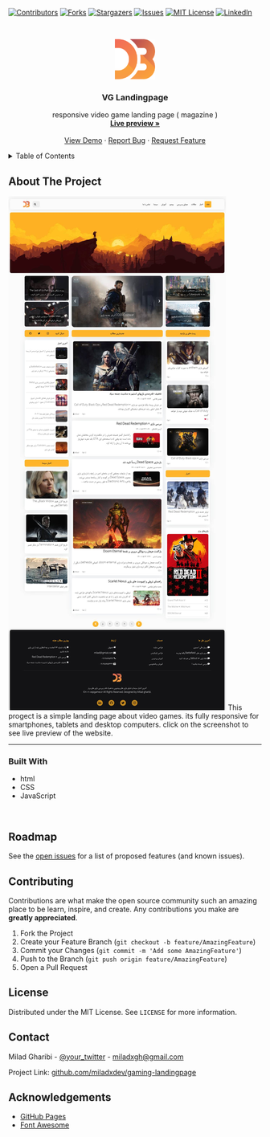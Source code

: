 [![Contributors][contributors-shield]][contributors-url]
[![Forks][forks-shield]][forks-url]
[![Stargazers][stars-shield]][stars-url]
[![Issues][issues-shield]][issues-url]
[![MIT License][license-shield]][license-url]
[![LinkedIn][linkedin-shield]][linkedin-url]

<!-- PROJECT LOGO -->
<br />
<p align="center">
  <a href="https://github.com/miladxdev/gaming-landingpage">
    <img src="img/logo/d3-logo.svg" alt="Logo" width="80" height="80">
  </a>

  <h3 align="center">VG Landingpage</h3>

  <p align="center">
    responsive video game  landing page ( magazine )
    <br />
    <a href="https://miladxdev.github.io/gaming-landingpage/"><strong>Live preview »</strong></a>
    <br />
    <br />
    <a href="https://miladxdev.github.io/gaming-landingpage/">View Demo</a>
    ·
    <a href="https://github.com/miladxdev/gaming-landingpage/issues">Report Bug</a>
    ·
    <a href="https://github.com/miladxdev/gaming-landingpage/issues">Request Feature</a>
  </p>
</p>

<!-- TABLE OF CONTENTS -->
<details >
  <summary>Table of Contents</summary>
  <ol>
    <li>
      <a href="#about-the-project">About The Project</a>
      <ul>
        <li><a href="#built-with">Built With</a></li>
      </ul>
    </li>
    <li>
      <a href="#getting-started">Getting Started</a>
      <ul>
        <li><a href="#prerequisites">Prerequisites</a></li>
        <li><a href="#installation">Installation</a></li>
      </ul>
    </li>
    <li><a href="#usage">Usage</a></li>
    <li><a href="#roadmap">Roadmap</a></li>
    <li><a href="#contributing">Contributing</a></li>
    <li><a href="#license">License</a></li>
    <li><a href="#contact">Contact</a></li>
    <li><a href="#acknowledgements">Acknowledgements</a></li>
  </ol>
</details>

<!-- ABOUT THE PROJECT -->

## About The Project

[![Product Name Screen Shot][product-screenshot]](https://miladxdev.github.io/gaming-landingpage/)
This progect is a simple landing page about video games. its fully responsive for smartphones, tablets and desktop computers. click on the screenshot to see live preview of the website.<hr>

### Built With

- html
- CSS
- JavaScript
<br>
<!-- ROADMAP -->

## Roadmap

See the [open issues](https://github.com/miladxdev/gaming-landingpage/issues) for a list of proposed features (and known issues).
<br>

<!-- CONTRIBUTING -->

## Contributing

Contributions are what make the open source community such an amazing place to be learn, inspire, and create. Any contributions you make are **greatly appreciated**.

1. Fork the Project
2. Create your Feature Branch (`git checkout -b feature/AmazingFeature`)
3. Commit your Changes (`git commit -m 'Add some AmazingFeature'`)
4. Push to the Branch (`git push origin feature/AmazingFeature`)
5. Open a Pull Request
   <br>

<!-- LICENSE -->

## License

Distributed under the MIT License. See `LICENSE` for more information.
<br>

<!-- CONTACT -->

## Contact

Milad Gharibi - [@your_twitter](https://twitter.com/your_username) - miladxgh@gmail.com

Project Link: [github.com/miladxdev/gaming-landingpage](https://github.com/miladxdev/gaming-landingpage)

<!-- ACKNOWLEDGEMENTS -->

## Acknowledgements

- [GitHub Pages](https://pages.github.com)
- [Font Awesome](https://fontawesome.com)

<!-- MARKDOWN LINKS & IMAGES -->
<!-- https://www.markdownguide.org/basic-syntax/#reference-style-links -->

[contributors-shield]: https://img.shields.io/github/contributors/miladxdev/gaming-landingpage.svg?style=for-the-badge
[contributors-url]: https://github.com/miladxdev/gaming-landingpage/graphs/contributors
[forks-shield]: https://img.shields.io/github/forks/miladxdev/gaming-landingpage.svg?style=for-the-badge
[forks-url]: https://github.com/miladxdev/gaming-landingpage/network/members
[stars-shield]: https://img.shields.io/github/stars/miladxdev/gaming-landingpage.svg?style=for-the-badge
[stars-url]: https://github.com/miladxdev/gaming-landingpage/stargazers
[issues-shield]: https://img.shields.io/github/issues/miladxdev/gaming-landingpage.svg?style=for-the-badge
[issues-url]: https://github.com/miladxdev/gaming-landingpage/issues
[license-shield]: https://img.shields.io/github/license/miladxdev/gaming-landingpage.svg?style=for-the-badge
[license-url]: https://github.com/miladxdev/gaming-landingpage/blob/master/LICENSE.txt
[linkedin-shield]: https://img.shields.io/badge/-LinkedIn-black.svg?style=for-the-badge&logo=linkedin&colorB=555
[linkedin-url]: https://www.linkedin.com/in/milad-gharibi-507ba3214/
[product-screenshot]: img/screenshot.jpg
